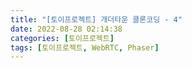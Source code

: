 ```yaml
---
title: "[토이프로젝트] 개더타운 클론코딩 - 4"
date: 2022-08-28 02:14:38
categories: [토이프로젝트]
tags: [토이프로젝트, WebRTC, Phaser]
---
```

